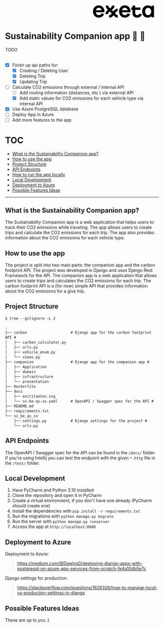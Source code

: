 <p align="right">
  <img style="width: 200px; margin: 16px; margin-bottom: 0;" src="docs/exxeta_logo_positiv_RGB.svg" alt="Exxeta Logo">
</p>

# Sustainability Companion app 🌱 👣


###### TODO

- [x] Finish up api paths for:
    - [x] Creating / Deleting User
    - [x] Deleting Trip
    - [x] Updating Trip
- [ ] Calculate CO2 emissions through external / internal API
    - [ ] Add routing information (distances, etc.) via external API
    - [x] Add static values for CO2 emissions for each vehicle type via internal API
- [x] Use Azure PostgreSQL database
- [ ] Deploy App in Azure
- [ ] Add more features to the app

# TOC

- [What is the Sustainability Companion app?](#what-is-the-sustainability-companion-app)
- [How to use the app](#how-to-use-the-app)
- [Project Structure](#project-structure)
- [API Endpoints](#api-endpoints)
- [How to run the app locally](#how-to-run-the-app-locally)
- [Local Development](#local-development)
- [Deployment to Azure](#deployment-to-azure)
- [Possible Features Ideas](#possible-features-ideas)

---

## What is the Sustainability Companion app?

The Sustainability Companion app is a web application that helps users to track their CO2 emissions while traveling. The
app allows users to create trips and calculate the CO2 emissions for each trip. The app also provides
information about the CO2 emissions for each vehicle type.

## How to use the app

The project is split into two main parts: the companion app and the carbon footprint API. The project was developed in
Django and uses Django Rest Framework for the API. The companion app is a web application that allows users to create
trips and calculates the CO2 emissions for each trip. The carbon footprint API is a (for now) simple API that provides
information about the CO2 emissions for a give trip.

## Project Structure

```shell
$ tree --gitignore -L 2
```

```
.
├── carbon                    # Django app for the carbon footprint API #
│   ├── carbon_calculator.py
│   ├── urls.py
│   ├── vehicle_enum.py
│   └── views.py
├── companion                 # Django app for the companion app #
│   ├── Application
│   ├── domain
│   ├── infrastructure
│   └── presentation
├── Dockerfile
├── docs
│   ├── enititaeten.svg
│   └── sc-be-qs-xx.yaml      # OpenAPI / Swagger spec for the API #
├── README.md
├── requirements.txt
└── sc_be_qs_xx
    ├── settings.py           # Django settings for the project #
    └── urls.py
```

## API Endpoints

The OpenAPI / Swagger spec for the API can be found in the `/docs/` folder.
If you're using Intellij you can test the endpoint with the given `*.http` file in the `/test/` folder.

## Local Development

1. Have PyCharm and Python 3.10 installed
2. Clone the repository and open it in PyCharm
3. Create a virtual environment, if you don't have one already (PyCharm should create one)
4. Install the dependencies with `pip install -r requirements.txt`
5. Run the migrations with `python manage.py migrate`
6. Run the server with `python manage.py runserver`
7. Access the app at `http://localhost:8000`

## Deployment to Azure

Deployment to Azure:
> https://medium.com/@DawlysD/deploying-django-apps-with-postgresql-on-azure-app-services-from-scratch-fe4a10db5e7c

Django settings for production:
> https://stackoverflow.com/questions/1626326/how-to-manage-local-vs-production-settings-in-django

## Possible Features Ideas

These are up to you :)
